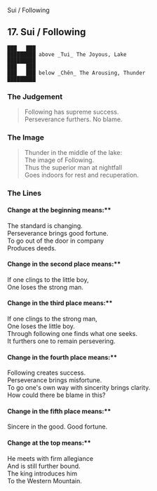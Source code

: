 Sui / Following
## 17. Sui / Following
    ███   ███
    █████████ above _Tui_ The Joyous, Lake  
    █████████
    ███   ███
    ███   ███ below _Chên_ The Arousing, Thunder  
    █████████
### The Judgement
> Following has supreme success.  
 Perseverance furthers. No blame.
### The Image
> Thunder in the middle of the lake:  
 The image of Following.  
 Thus the superior man at nightfall  
 Goes indoors for rest and recuperation.
### The Lines

#### Change at the beginning means:**  
 The standard is changing.  
 Perseverance brings good fortune.  
 To go out of the door in company  
 Produces deeds.
#### Change in the second place means:**  
 If one clings to the little boy,  
 One loses the strong man.
#### Change in the third place means:**  
 If one clings to the strong man,  
 One loses the little boy.  
 Through following one finds what one seeks.  
 It furthers one to remain persevering.
#### Change in the fourth place means:**  
 Following creates success.  
 Perseverance brings misfortune.  
 To go one's own way with sincerity brings clarity.  
 How could there be blame in this?
#### Change in the fifth place means:**  
 Sincere in the good. Good fortune.
#### Change at the top means:**  
 He meets with firm allegiance  
 And is still further bound.  
 The king introduces him  
 To the Western Mountain.



